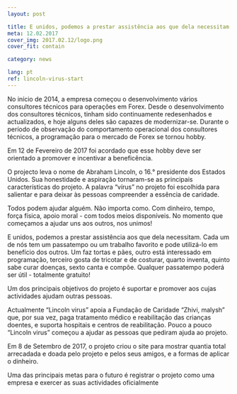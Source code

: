 ```yaml
---
layout: post

title: E unidos, podemos a prestar assistência aos que dela necessitam.
meta: 12.02.2017
cover_img: 2017.02.12/logo.png
cover_fit: contain

category: news

lang: pt
ref: lincoln-virus-start
---
```


No início de 2014, a empresa começou o desenvolvimento vários consultores técnicos para operações em Forex.
Desde o desenvolvimento dos consultores técnicos,  tinham sido continuamente redesenhados e actualizados, e hoje alguns deles são capazes de modernizar-se.
Durante o período de observação do comportamento operacional dos consultores técnicos, a programação para o mercado de Forex se tornou hobby.

Em 12 de Fevereiro de 2017 foi acordado que esse hobby deve ser orientado a promover e incentivar a beneficência.

O projecto leva o nome de Abraham Lincoln, o 16.° presidente dos Estados Unidos.
Sua honestidade e aspiração tornaram-se as principais características do projeto.
A palavra “vírus” no projeto  foi escolhida para salientar e para deixar às pessoas compreender a essência de caridade.

Todos podem ajudar alguém.
Não importa como.
Com dinheiro, tempo, força física, apoio moral - com todos meios disponíveis. 
No momento que começamos a ajudar uns aos outros, nos unimos!

E unidos, podemos a prestar assistência aos que dela necessitam.
Cada um de nós tem um passatempo ou um trabalho favorito e pode utilizá-lo em benefício dos outros.
Um faz tortas e pães, outro está interessado em programação, terceiro gosta de tricotar e de costurar, quarto inventa, quinto sabe curar doenças, sexto canta e  compõe.
Qualquer passatempo poderá ser útil - totalmente gratuito!

Um dos principais objetivos do projeto é suportar e promover aos cujas actividades ajudam outras pessoas.

Actualmente “Lincoln virus” apoia a Fundação de Caridade “Zhivi, malysh”  que, por sua vez, paga tratamento médico e reabilitação das crianças doentes, e suporta hospitais e centros de reabilitação.
Pouco a pouco “Lincoln virus” começou a ajudar as pessoas que pediram ajuda ao projeto.

Em 8 de Setembro de 2017, o projeto criou o site para mostrar quantia total arrecadada e doada pelo projeto e pelos seus amigos, e a formas de aplicar o dinheiro.

Uma das principais metas para o futuro é registrar o projeto como uma empresa e exercer as suas actividades oficialmente
